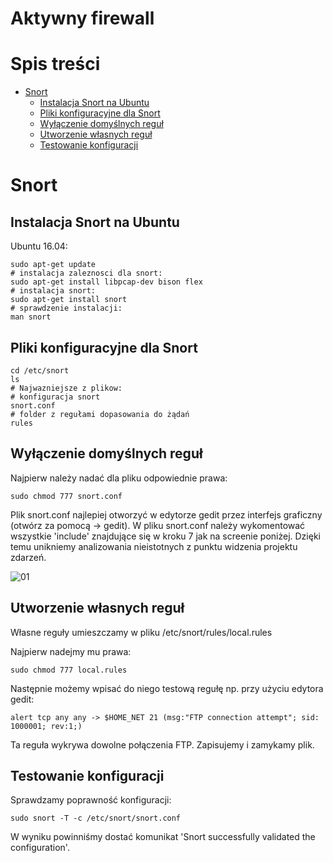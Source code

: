 # Aktywny firewall 
# Spis treści
- [Snort](#snort)
  + [Instalacja Snort na Ubuntu](#instalacja-snort-na-ubuntu)
  + [Pliki konfiguracyjne dla Snort](#pliki-konfiguracyjne-dla-snort)
  + [Wyłączenie domyślnych reguł](#wyłączenie-domyślnych-reguł)
  + [Utworzenie własnych reguł](#utworzenie-własnych-reguł)
  + [Testowanie konfiguracji](#testowanie-konfiguracji)

# Snort

## Instalacja Snort na Ubuntu
Ubuntu 16.04:
```console
sudo apt-get update
# instalacja zaleznosci dla snort:
sudo apt-get install libpcap-dev bison flex
# instalacja snort:
sudo apt-get install snort
# sprawdzenie instalacji:
man snort
```
## Pliki konfiguracyjne dla Snort
```console
cd /etc/snort
ls
# Najwazniejsze z plikow:
# konfiguracja snort
snort.conf  
# folder z regułami dopasowania do żądań
rules 
```
## Wyłączenie domyślnych reguł
Najpierw należy nadać dla pliku odpowiednie prawa:
```console
sudo chmod 777 snort.conf
```
Plik snort.conf najlepiej otworzyć w edytorze gedit przez interfejs graficzny (otwórz za pomocą -> gedit).
W pliku snort.conf należy wykomentować wszystkie 'include' znajdujące się w kroku 7 jak na screenie poniżej.
Dzięki temu unikniemy analizowania nieistotnych z punktu widzenia projektu zdarzeń.

![01](https://user-images.githubusercontent.com/39568472/79751141-61b31e00-8312-11ea-89d4-e6d2f3bfa71c.PNG)

## Utworzenie własnych reguł
Własne reguły umieszczamy w pliku /etc/snort/rules/local.rules

Najpierw nadejmy mu prawa:
```console
sudo chmod 777 local.rules
```
Następnie możemy wpisać do niego testową regułę np. przy użyciu edytora gedit:
```console
alert tcp any any -> $HOME_NET 21 (msg:"FTP connection attempt"; sid: 1000001; rev:1;)
```
Ta reguła wykrywa dowolne połączenia FTP. Zapisujemy i zamykamy plik.

## Testowanie konfiguracji
Sprawdzamy poprawność konfiguracji:
```console
sudo snort -T -c /etc/snort/snort.conf
```
W wyniku powinniśmy dostać komunikat 'Snort successfully validated the configuration'.


